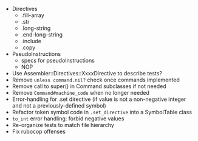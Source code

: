 - Directives
    - .fill-array
    - .str
    - .long-string
    - .end-long-string
    - .include
    - .copy
- PseudoInstructions
    - specs for pseudoInstructions
    - NOP
- Use Assembler::Directives::XxxxDirective to describe tests?
- Remove `unless command.nil?` check once commands implemented
- Remove call to super() in Command subclasses if not needed
- Remove `Command#machine_code` when no longer needed
- Error-handling for .set directive (if value is not a non-negative
  integer and not a previously-defined symbol)
- Refactor token symbol code in `.set_directive` into a
  SymbolTable class
- `to_int` error handling:  forbid negative values
- Re-organize tests to match file hierarchy
- Fix rubocop offenses
